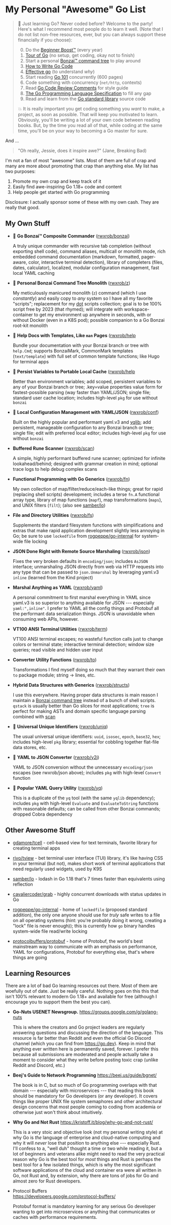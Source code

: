 # My Personal "Awesome" Go List

> 🎉 Just learning Go? Never coded before? Welcome to the party! Here's
> what I recommend most people do to learn it well. (Note that I do not
> list non-free resources, ever, but you can always support these
> financially if you choose):
>
> 0. Do the [Beginner Boost™][0] (every year)
> 1. [Tour of Go][1] (no setup, get coding, okay not to finish)
> 2. Start a personal [Bonzai™ command tree][2] to play around
> 3. [How to Write Go Code][3]
> 4. [Effective go][4] (to understand *why*)
> 5. Start reading [Go 101][5] concurrently (600 pages)
> 6. Code something with concurrency (`net/http`, contexts)
> 7. Read [Go Code Review Comments][7] for style guide
> 8. [The Go Programming Language Specification][5] to fill any gap
> 9. Read and learn from the [Go standard library][6] source code
>
> 💥 It is really important you get coding something you *want* to make,
> a project, as soon as possible. That will keep you motivated to learn.
> Obviously, you'll be writing a lot of your own code between reading
> books. But, by the time you read all of that, while coding at the same
> time, you'll be on your way to becoming a Go master for sure.
 
[0]: <https://github.com/rwxrob/boost>
[1]: <http://go.dev/tour>
[2]: <https://github.com/rwxrob/foo>
[3]: <https://golang.org/doc/code.html>
[4]: <https://golang.org/doc/effective_go.html>
[5]: <https://golang.org/ref/spec>
[6]: <https://pkg.go.dev/std>
[7]: <https://github.com/golang/go/wiki/CodeReviewComments>

And ...

> "Oh really, Jessie, does it inspire awe?" (Jane, Breaking Bad)

I'm not a fan of most "awesome" lists. Most of them are full of crap and
many are more about promoting that crap than anything else. My list has
two purposes:

1. Promote my own crap and keep track of it
2. Easily find awe-inspiring Go 1.18+ code and content
3. Help people get started with Go programming

Disclosure: I actually sponsor some of these with my own cash. They are
really that good.

## My Own Stuff

* 🌳 **Go Bonzai™ Composite Commander**
  ([rwxrob/bonzai](https://github.com/rwxrob/bonzai))

  A truly unique commander with recursive tab completion (without
  exporting shell code), command aliases, multicall or monolith mode,
  rich embedded command documentation (markdown, formatted, pager-aware,
  color, interactive terminal detection), library of completers (files,
  dates, calculator), localized, modular configuration management, fast
  local YAML caching

* 🌳 **Personal Bonzai Command Tree Monolith**
  ([rwxrob/z](https://github.com/rwxrob/z))

  My meticulously manicured monolith (`z`) command (which I use
  *constantly*) and easily copy to *any* system so I have all my
  favorite "scripts"; replacement for my
  [dot](https://github.com/rwxrob/dot) scripts collection; goal is to be
  100% script free by 2023 (that rhymed); will integrate with
  workspace-container to get my environment up anywhere in seconds, with
  or without Docker (even in a K8S pod); possible companion to a Go
  Bonzai root-kit monolith

* 🌳 **Help Docs with Templates, Like `man` Pages**
  ([rwxrob/help](https://github.com/rwxrob/help)

  Bundle your documentation with your Bonzai branch or tree with
  `help.Cmd`; supports BonzaiMark, CommonMark templates
  (`text/template`) with full set of common template functions; like
  Hugo for terminal apps

* 🌳 **Persist Variables to Portable Local Cache**
  ([rwxrob/help](https://github.com/rwxrob/vars)

  Better than environment variables; add scoped, persistent variables to
  any of your Bonzai branch or tree; .key=value properties value form
  for fastest-possible parsing (way faster than YAML/JSON; single file;
  standard user cache location; includes high-level `pkg` for use
  without `bonzai`

* 🌳 **Local Configuration Management with YAML/JSON**
  ([rwxrob/conf](https://github.com/rwxrob/conf))

  Built on the highly popular and performant yaml.v3 and
  [yqlib](https://github.com/rwxrob/yq); add persistent, manageable
  configuration to any Bonzai branch or tree; single file; edit with
  preferred local editor; includes high-level `pkg` for use without
  `bonzai`

* **Buffered Rune Scanner**
  ([rwxrob/scan](https://github.com/rwxrob/scan))

  A simple, highly performant buffered rune scanner; optimized for
  infinite lookahead/behind; designed with grammar creation in mind;
  optional trace logs to help debug complex scans

* **Functional Programming with Go Generics**
  ([rwxrob/fn](https://github.com/rwxrob/fn))

  My own collection of map/filter/reduce/each-like things; great for
  rapid (replacing shell scripts) development; includes a terse `fn.A`
  functional array type, library of map functions (`mapf`), map
  transformations (`maps`), and UNIX filters (`filt`); (also see
  [samber/lo](https://github.com/samber/lo))

* **File and Directory Utilities**
  ([rwxrob/fs](https://github.com/rwxrob/fs))

  Supplements the standard filesystem functions with simplifications and
  extras that make rapid application development slightly less annoying
  in Go; be sure to use `lockedfile` from
  [rogpeppe/go-internal](https://github.com/rogpeppe/go-internal) for
  system-wide file locking

* **JSON Done Right with Remote Source Marshaling**
  ([rwxrob/json](https://github.com/rwxrob/json))

  Fixes the very broken defaults in `encoding/json`; includes `AsJSON`
  interface; unmarshaling JSON directly from web via HTTP requests into
  any type that can be passed to `json.Unmarshal` by leveraging yaml.v3
  `inline` (learned from the Kind project)

* **Marshal Anything as YAML**
  ([rwxrob/yaml](https://github.com/rwxrob/yaml))

  A personal commitment to first marshal everything in YAML since
  yaml.v3 is so superior to anything available for JSON --- especially
  `yaml:",inline"`. I prefer to YAML all the config things and Protobuf
  all the performant data serialization things. JSON is unavoidable when
  consuming web APIs, however.

* **VT100 ANSI Terminal Utilities**
  ([rwxrob/term](https://github.com/rwxrob/term))

  VT100 ANSI terminal escapes; no wasteful function calls just to change
  colors or terminal state; interactive terminal detection; window size
  queries; read visible and hidden user input 

* **Converter Utility Functions**
  ([rwxrob/to](https://github.com/rwxrob/to))

  Transformations I find myself doing so much that they warrant their
  own `to` package module; string -> lines, etc.

* **Hybrid Data Structures with Generics**
  ([rwxrob/structs](https://github.com/rwxrob/structs))

  I use this everywhere. Having proper data structures is main reason I
  maintain a [Bonzai command tree](https://github.com/rwxrob/z) instead
  of a bunch of shell scripts. `qstack` is usually better than Go slices
  for most applications; `tree` is perfect for making ASTs and domain
  specific language parsing combined with
  [scan](https://github.com/rwxrob/scan)

* 🌳 **Universal Unique Identifiers**
  ([rwxrob/uniq](https://github.com/rwxrob/uniq))

  The usual universal unique identifiers: `uuid`, `isosec`, `epoch`,
  `base32`, `hex`; includes high-level `pkg` library; essential for
  cobbling together flat-file data stores, etc.

* 🌳 **YAML to JSON Converter**
  ([rwxrob/y2j](https://github.com/rwxrob/y2j))

  YAML to JSON conversion without the unnecessary `encoding/json`
  escapes (see rwxrob/json above); includes `pkg` with high-level
  `Convert` function

* 🌳 **Popular YAML Query Utility**
  ([rwxrob/yq](https://github.com/rwxrob/yq))

  This is a duplicate of the `yq` tool (with the same `yqlib`
  dependency); includes `pkg` with high-level `Evaluate` and
  `EvaluateToString` functions with reasonable defaults; can be called
  from other Bonzai commands; dropped Cobra dependency

## Other Awesome Stuff

* [gdamore/tcell](https://github.com/gdamore/tcell) - cell-based view
  for text terminals, favorite library for creating terminal apps

* [rivo/tview](https://github.com/rivo/tview) - bet terminal user
  interface (TUI) library, it's like having CSS in your terminal (but
  not), makes short work of terminal applications that need regularly
  used widgets, used by K9S

* [samber/lo](https://github.com/samber/lo) - lodash in Go 1.18 that's 7
  times faster than equivalents using reflection

* [cavaliercoder/grab](https://github.com/cavaliercoder/grab) - highly
  concurrent downloads with status updates in Go

* [rogpeppe/go-internal](https://github.com/rogpeppe/go-internal) - home
  of `lockedfile` (proposed standard addition), the only one anyone
  should use for *truly* safe writes to a file on all operating systems
  (hint: you're probably doing it wrong, creating a "lock" file is never
  enough)); this is currently how `go` binary handles system-wide file
  read/write locking

* [protocolbuffers/protobuf][] - home of Protobuf, the world's best
  mainstream way to communicate with an emphasis on performance, YAML
  for configurations, Protobuf for everything else, that's where things
  are going

[protocolbuffers/protobuf]: <https://github.com/protocolbuffers/protobuf>


## Learning Resources

There are a lot of bad Go learning resources out there. Most of them are
woefully out of date. Just be really careful. Nothing goes on this this
that isn't 100% relevant to modern Go 1.18+ and available for free
(although I encourage you to support them the best you can).

* **Go-Nuts USENET Newsgroup.**
  <https://groups.google.com/g/golang-nuts>

  This is where the creators and Go project leaders are regularly
  answering questions and discussing the direction of the language. This
  resource is far better than Reddit and even the official Go Discord
  channel (which you can find from <https://go.dev>). Keep in mind that
  anything ever written here is permanently saved, forever. I prefer
  this because all submissions are moderated and people actually take a
  moment to consider what they write before posting toxic crap (unlike
  Reddit and Discord, etc.)


* **Beej's Guide to Network Programming**
  <https://beej.us/guide/bgnet/>

  The book is in C, but so much of Go programming overlaps with that
  domain --- especially with microservices --- that reading this book
  should be mandatory for Go developers (or any developer). It covers
  things like proper UNIX file system semaphores and other architectural
  design concerns that most people coming to coding from academia or
  otherwise just won't think about intuitively.

* **Why Go and Not Rust**
  <https://kristoff.it/blog/why-go-and-not-rust/>

  This is a very stoic and objective look (not my personal writing
  style) at why Go is *the* language of enterprise and cloud-native
  computing and why it will *never* lose that position to anything else
  --- especially Rust. I'll confess to a, "well duh" thought a time or
  two while reading it, but a lot of beginners and veterans alike might
  need to read the very practical reason why Go is the best tool for
  *most* things and Rust is perhaps the best tool for a few isolated
  things, which is why the most significant software applications of the
  cloud and container era were all written in Go, not Rust and, by
  extension, why there are tons of jobs for Go and almost zero for Rust
  developers.

* Protocol Buffers  
  <https://developers.google.com/protocol-buffers/>

  Protobuf format is mandatory learning for any serious Go developer
  wanting to get into microservices or anything that communicates or
  caches with performance requirements.
